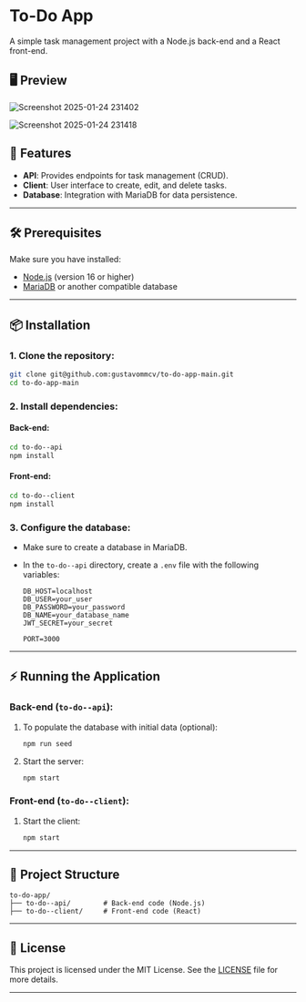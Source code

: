 # To-Do App

A simple task management project with a Node.js back-end and a React front-end.

## 🖥️ Preview
![Screenshot 2025-01-24 231402](https://github.com/user-attachments/assets/e4199ea6-4b87-4b7e-8904-e4c0f888bfa2)

![Screenshot 2025-01-24 231418](https://github.com/user-attachments/assets/1f601431-45b3-40b7-874b-b3c24727cfc5)

## 🚀 Features
- **API**: Provides endpoints for task management (CRUD).
- **Client**: User interface to create, edit, and delete tasks.
- **Database**: Integration with MariaDB for data persistence.

---

## 🛠️ Prerequisites
Make sure you have installed:
- [Node.js](https://nodejs.org/) (version 16 or higher)
- [MariaDB](https://mariadb.org/) or another compatible database

---

## 📦 Installation
### 1. Clone the repository:
```bash
git clone git@github.com:gustavommcv/to-do-app-main.git
cd to-do-app-main
```

### 2. Install dependencies:
#### Back-end:
```bash
cd to-do--api
npm install
```

#### Front-end:
```bash
cd to-do--client
npm install
```

### 3. Configure the database:
- Make sure to create a database in MariaDB.
- In the `to-do--api` directory, create a `.env` file with the following variables:
  
  ```env
  DB_HOST=localhost
  DB_USER=your_user
  DB_PASSWORD=your_password
  DB_NAME=your_database_name
  JWT_SECRET=your_secret

  PORT=3000
  ```

---

## ⚡ Running the Application
### Back-end (`to-do--api`):
1. To populate the database with initial data (optional):
   ```bash
   npm run seed
   ```
2. Start the server:
   ```bash
   npm start
   ```

### Front-end (`to-do--client`):
1. Start the client:
   ```bash
   npm start
   ```

---

## 📁 Project Structure
```
to-do-app/
├── to-do--api/        # Back-end code (Node.js)
├── to-do--client/     # Front-end code (React)
```

---

## 📝 License
This project is licensed under the MIT License. See the [LICENSE](LICENSE) file for more details.

---
